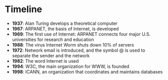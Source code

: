 # Timeline

- **1937**: Alan Turing develops a theoretical computer
- **1967**: ARPANET, the basis of Internet, is developed
- **1969**: The first use of Internet: ARPANET connects four major U.S. universities for research and education
- **1988**: The virus Internet Worm shuts down 10% of servers
- **1972**: Network email is introduced, and the symbol @ is used to separate the sender and the network
- **1982**: The word Internet is used
- **1994**: W3C, the main organization for WWW, is founded
- **1998**: ICANN, an organization that coordinates and maintains databases
